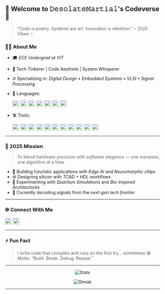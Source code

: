 ## 🚀 Welcome to 𝙳𝚎𝚜𝚘𝚕𝚊𝚝𝚎𝙼𝚊𝚛𝚝𝚒𝚊𝚕's Codeverse 🌌

> “Code is poetry. Systems are art. Innovation is rebellion.” – 2025 Vibes ✨

### 👨‍💻 About Me
- 🎓 *ECE Undergrad at VIT*
- 🧠 Tech Tinkerer | Code Aesthete | System Whisperer
- 🌐 Specializing in: *Digital Design • Embedded Systems • VLSI • Signal Processing*
- 🧰 Languages:  
  <p align="left">
    <img src="https://img.shields.io/badge/Python-3776AB?style=flat&logo=python&logoColor=white" height="22"/>
    <img src="https://img.shields.io/badge/C++-00599C?style=flat&logo=c%2b%2b&logoColor=white" height="22"/>
    <img src="https://img.shields.io/badge/C-A8B9CC?style=flat&logo=c&logoColor=white" height="22"/>
    <img src="https://img.shields.io/badge/Java-007396?style=flat&logo=java&logoColor=white" height="22"/>
    <img src="https://img.shields.io/badge/JavaScript-F7DF1E?style=flat&logo=javascript&logoColor=black" height="22"/>
    <img src="https://img.shields.io/badge/HTML5-E34F26?style=flat&logo=html5&logoColor=white" height="22"/>
    <img src="https://img.shields.io/badge/Verilog-8B0000?style=flat&logoColor=white" height="22"/>
  </p>

- 🛠 Tools:  
  <p align="left">
    <img src="https://img.shields.io/badge/Docker-2496ED?style=flat&logo=docker&logoColor=white" height="22"/>
    <img src="https://img.shields.io/badge/TCAD-00599C?style=flat&logoColor=white" height="22"/>
    <img src="https://img.shields.io/badge/TensorFlow-FF6F00?style=flat&logo=tensorflow&logoColor=white" height="22"/>
    <img src="https://img.shields.io/badge/VSCode-007ACC?style=flat&logo=visualstudiocode&logoColor=white" height="22"/>
    <img src="https://img.shields.io/badge/Arduino-00979D?style=flat&logo=arduino&logoColor=white" height="22"/>
    <img src="https://img.shields.io/badge/MATLAB-0076A8?style=flat&logo=mathworks&logoColor=white" height="22"/>
    <img src="https://img.shields.io/badge/Intel%20Quartus%20Prime-0071C5?style=flat&logo=intel&logoColor=white" height="22"/>
    <img src="https://img.shields.io/badge/ModelSim-003B6F?style=flat&logoColor=white" height="22"/>
    <img src="https://img.shields.io/badge/Jupyter-F37626?style=flat&logo=jupyter&logoColor=white" height="22"/>
    <img src="https://img.shields.io/badge/MySQL-4479A1?style=flat&logo=mysql&logoColor=white" height="22"/>
    <img src="https://img.shields.io/badge/LTspice-B40000?style=flat&logoColor=white" height="22"/>
  </p>

---

### 🧬 2025 Mission
> To blend *hardware precision* with *software elegance* — one transistor, one algorithm at a time.

- 🔭 Building futuristic applications with *Edge AI* and *Neuromorphic chips*
- ⚙ Designing silicon with *TCAD + HDL* workflows
- 🌱 Experimenting with *Quantum Simulations* and *Bio-Inspired Architectures*
- 📡 Currently decoding signals from the *next-gen tech frontier*

---

### 🌐 Connect With Me
<p align="left">
  <img src="https://img.shields.io/badge/LinkedIn-venkatesan--gk-0077B5?style=flat&logo=linkedin&logoColor=white" height="22"/>
  <img src="https://img.shields.io/badge/Gmail-burytheheavens@gmail.com-D14836?style=flat&logo=gmail&logoColor=white" height="22"/>
</p>

---

### ⚡ Fun Fact
> I write code that compiles and runs on the first try… sometimes 😅  
> Motto: “Build. Break. Debug. Repeat.”

---

<p align="center">
  <img src="https://github-readme-stats.vercel.app/api?username=DesolateMartial&show_icons=true&theme=tokyonight" alt="Stats" />
</p>

<p align="center">
  <img src="https://github-readme-streak-stats.herokuapp.com/?user=DesolateMartial&theme=tokyonight" alt="Streak" />
</p>

---
